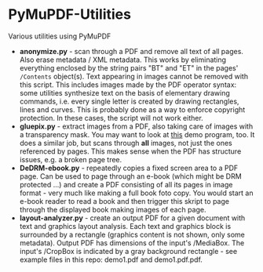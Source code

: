 # PyMuPDF-Utilities
Various utilities using PyMuPDF

* **anonymize.py** - scan through a PDF and remove all text of all pages. Also erase metadata / XML metadata. This works by eliminating everything enclosed by the string pairs "BT" and "ET" in the pages' `/Contents` object(s). Text appearing in images cannot be removed with this script. This includes images made by the PDF operator syntax: some utilities synthesize text on the basis of elementary drawing commands, i.e. every single letter is created by drawing rectangles, lines and curves. This is probably done as a way to enforce copyright protection. In these cases, the script will not work either.
* **gluepix.py** - extract images from a PDF, also taking care of images with a transparency mask. You may want to look at [this](https://github.com/rk700/PyMuPDF/blob/master/demo/extract_img2.py) demo program, too. It does a similar job, but scans through **all** images, not just the ones referenced by pages. This makes sense when the PDF has structure issues, e.g. a broken page tree.
* **DeDRM-ebook.py** - repeatedly copies a fixed screen area to a PDF page. Can be used to page through an e-book (which might be DRM protected ...) and create a PDF consisting of all its pages in image format - very much like making a full book foto copy. You would start an e-book reader to read a book and then trigger this skript to page through the displayed book making images of each page.
* **layout-analyzer.py** - create an output PDF for a given document with text and graphics layout analysis. Each text and graphics block is surrounded by a rectangle (graphics content is not shown, only some metadata). Output PDF has dimensions of the input's /MediaBox. The input's /CropBox is indicated by a gray background rectangle - see example files in this repo: demo1.pdf and demo1.pdf.pdf.

